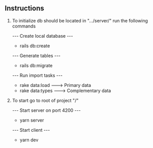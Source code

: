 ## Instructions

1. To initialize db should be located in ".../server/" run the following commands

    --- Create local database ---

    - rails db:create

    --- Generate tables ---

    - rails db:migrate

    --- Run import tasks ---

    - rake data:load ---> Primary data
    - rake data:types ---> Complementary data

2. To start go to root of project "/"

    --- Start server on port 4200 ---

    - yarn server

    --- Start client ---

    - yarn dev
